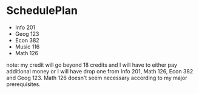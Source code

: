 # SchedulePlan

- Info 201
- Geog 123
- Econ 382
- Music 116
- Math 126

note: my credit will go beyond 18 credits and I will have to either pay additional money or I will have drop one from Info 201, Math 126, Econ 382 and Geog 123. Math 126 doesn't seem necessary according to my major prerequisites.
